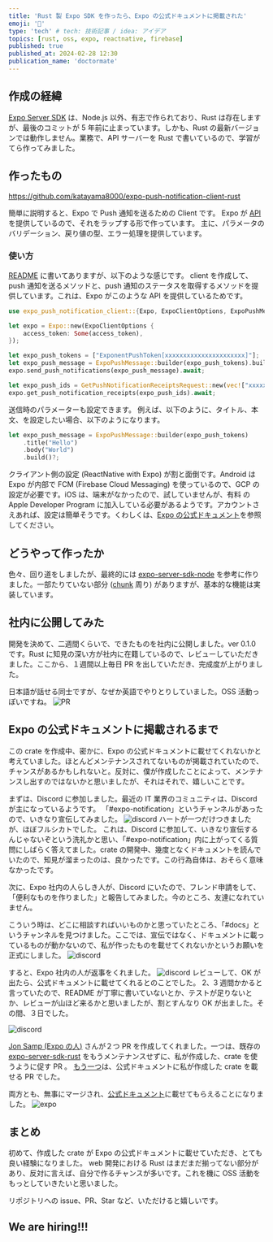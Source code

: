 ```yaml
---
title: 'Rust 製 Expo SDK を作ったら、Expo の公式ドキュメントに掲載された'
emoji: '🦍'
type: 'tech' # tech: 技術記事 / idea: アイデア
topics: [rust, oss, expo, reactnative, firebase]
published: true
published_at: 2024-02-28 12:30
publication_name: 'doctormate'
---
```


## 作成の経緯

[Expo Server SDK](https://docs.expo.dev/push-notifications/sending-notifications/#send-push-notifications-using-a-server) は、Node.js 以外、有志で作られており、Rust は存在しますが、最後のコミットが 5 年前に止まっています。しかも、Rust の最新バージョンでは動作しません。業務で、API サーバーを Rust で書いているので、学習がてら作ってみました。

## 作ったもの

https://github.com/katayama8000/expo-push-notification-client-rust

簡単に説明すると、Expo で Push 通知を送るための Client です。
Expo が [API](https://docs.expo.dev/push-notifications/sending-notifications/#http2-api) を提供しているので、それをラップする形で作っています。
主に、パラメータのバリデーション、戻り値の型、エラー処理を提供しています。

### 使い方

[README](https://github.com/katayama8000/expo-push-notification-client-rust?tab=readme-ov-file#server-rust) に書いてありますが、以下のような感じです。
client を作成して、push 通知を送るメソッドと、push 通知のステータスを取得するメソッドを提供しています。これは、Expo がこのような API を提供しているためです。

```rust
use expo_push_notification_client::{Expo, ExpoClientOptions, ExpoPushMessage, GetPushNotificationReceiptsRequest};

let expo = Expo::new(ExpoClientOptions {
    access_token: Some(access_token),
});

let expo_push_tokens = ["ExponentPushToken[xxxxxxxxxxxxxxxxxxxxxx]"];
let expo_push_message = ExpoPushMessage::builder(expo_push_tokens).build()?;
expo.send_push_notifications(expo_push_message).await;

let expo_push_ids = GetPushNotificationReceiptsRequest::new(vec!["xxxxx".to_string(), "xxxxx".to_string()]);
expo.get_push_notification_receipts(expo_push_ids).await;
```

送信時のパラメーターも設定できます。
例えば、以下のように、タイトル、本文、を設定したい場合、以下のようになります。

```rust
let expo_push_message = ExpoPushMessage::builder(expo_push_tokens)
    .title("Hello")
    .body("World")
    .build()?;
```

クライアント側の設定 (ReactNative with Expo) が割と面倒です。Android は Expo が内部で FCM (Firebase Cloud Messaging) を使っているので、GCP の設定が必要です。iOS は、端末がなかったので、試していませんが、有料 の Apple Developer Program に加入している必要があるようです。アカウントさえあれば、設定は簡単そうです。くわしくは、[Expo の公式ドキュメント](https://docs.expo.dev/push-notifications/push-notifications-setup/)を参照してください。

## どうやって作ったか

色々、回り道をしましたが、最終的には [expo-server-sdk-node](https://github.com/expo/expo-server-sdk-node) を参考に作りました。一部たりていない部分 ([chunk](https://github.com/katayama8000/expo-push-notification-client-rust/issues/91) 周り) がありますが、基本的な機能は実装しています。

## 社内に公開してみた

開発を決めて、二週間くらいで、できたものを社内に公開しました。ver 0.1.0 です。Rust に知見の深い方が社内に在籍しているので、レビューしていただきました。ここから、１週間以上毎日 PR を出していただき、完成度が上がりました。

日本語が話せる同士ですが、なぜか英語でやりとりしていました。OSS 活動っぽいですね。
![PR](/images/rust-oss/PR.png)

## Expo の公式ドキュメントに掲載されるまで

この crate を作成中、密かに、Expo の公式ドキュメントに載せてくれないかと考えていました。ほとんどメンテナンスされてないものが掲載されていたので、チャンスがあるかもしれないと。反対に、僕が作成したことによって、メンテナンスし出すのではないかと思いましたが、それはそれで、嬉しいことです。

まずは、Discord に参加しました。最近の IT 業界のコミュニティは、Discord が主になっているようです。
「#expo-notification」というチャンネルがあったので、いきなり宣伝してみました。
![discord](/images/rust-oss/discord1.png)
ハートが一つだけつきましたが、ほぼフルシカトでした。
これは、Discord に参加して、いきなり宣伝するんじゃないぞという洗礼かと思い、「#expo-notification」内に上がってくる質問にしばらく答えてました。crate の開発中、幾度となくドキュメントを読んでいたので、知見が溜まったのは、良かったです。この行為自体は、おそらく意味なかったです。

次に、Expo 社内の人らしき人が、Discord にいたので、フレンド申請をして、「便利なものを作りました」と報告してみました。今のところ、友達になれていません。

こういう時は、どこに相談すればいいものかと思っていたところ、「#docs」というチャンネルを見つけました。ここでは、宣伝ではなく、ドキュメントに載っているものが動かないので、私が作ったものを載せてくれないかというお願いを正式にしました。
![discord](/images/rust-oss/discord2.png)

すると、Expo 社内の人が返事をくれました。
![discord](/images/rust-oss/discord3.png)
レビューして、OK が出たら、公式ドキュメントに載せてくれるとのことでした。
2、3 週間かかると言っていたので、README が丁寧に書いていないとか、テストが足りないとか、レビューが山ほど来るかと思いましたが、割とすんなり OK が出ました。その間、３日でした。

![discord](/images/rust-oss/discord4.png)

[Jon Samp (Expo の人)](https://jonsamp.dev/) さんが２つ PR を作成してくれました。一つは、既存の [expo-server-sdk-rust](https://github.com/expo/expo-server-sdk-rust) をもうメンテナンスせずに、私が作成した、crate を使うように促す PR 。
[もう一つ](https://github.com/expo/expo-server-sdk-rust/pull/10)は、公式ドキュメントに私が作成した crate を載せる PR でした。

両方とも、無事にマージされ、[公式ドキュメント](https://docs.expo.dev/push-notifications/sending-notifications/#send-push-notifications-using-a-server)に載せてもらえることになりました。
![expo](/images/rust-oss/expo-doc.png)

## まとめ

初めて、作成した crate が Expo の公式ドキュメントに載せていただき、とても良い経験になりました。
web 開発における Rust はまだまだ揃ってない部分があり、反対に言えば、自分で作るチャンスが多いです。これを機に OSS 活動をもっとしていきたいと思いました。

リポジトリへの issue、PR、Star など、いただけると嬉しいです。

## We are hiring!!!
